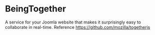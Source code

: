 BeingTogether
=============

A service for your Joomla website that makes it surprisingly easy to collaborate in real-time. Reference https://github.com/mozilla/togetherjs
